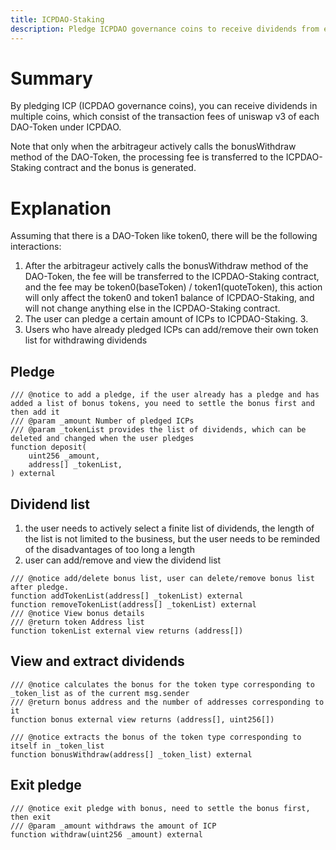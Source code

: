 ```yaml
---
title: ICPDAO-Staking
description: Pledge ICPDAO governance coins to receive dividends from each DAO-Token
---
```


# Summary

By pledging ICP (ICPDAO governance coins), you can receive dividends in multiple coins, which consist of the transaction fees of uniswap v3 of each DAO-Token under ICPDAO.

Note that only when the arbitrageur actively calls the bonusWithdraw method of the DAO-Token, the processing fee is transferred to the ICPDAO-Staking contract and the bonus is generated.

# Explanation

Assuming that there is a DAO-Token like token0, there will be the following interactions:
1. After the arbitrageur actively calls the bonusWithdraw method of the DAO-Token, the fee will be transferred to the ICPDAO-Staking contract, and the fee may be token0(baseToken) / token1(quoteToken), this action will only affect the token0 and token1 balance of ICPDAO-Staking, and will not change anything else in the ICPDAO-Staking contract.
2. The user can pledge a certain amount of ICPs to ICPDAO-Staking. 3.
3. Users who have already pledged ICPs can add/remove their own token list for withdrawing dividends

## Pledge

```solidity
/// @notice to add a pledge, if the user already has a pledge and has added a list of bonus tokens, you need to settle the bonus first and then add it
/// @param _amount Number of pledged ICPs
/// @param _tokenList provides the list of dividends, which can be deleted and changed when the user pledges
function deposit(
    uint256 _amount, 
    address[] _tokenList,
) external
```

## Dividend list

1. the user needs to actively select a finite list of dividends, the length of the list is not limited to the business, but the user needs to be reminded of the disadvantages of too long a length
2. user can add/remove and view the dividend list

```solidity
/// @notice add/delete bonus list, user can delete/remove bonus list after pledge.
function addTokenList(address[] _tokenList) external
function removeTokenList(address[] _tokenList) external
/// @notice View bonus details
/// @return token Address list
function tokenList external view returns (address[])
```

## View and extract dividends

```solidity
/// @notice calculates the bonus for the token type corresponding to _token_list as of the current msg.sender
/// @return bonus address and the number of addresses corresponding to it
function bonus external view returns (address[], uint256[])

/// @notice extracts the bonus of the token type corresponding to itself in _token_list
function bonusWithdraw(address[] _token_list) external
```

## Exit pledge

```solidity
/// @notice exit pledge with bonus, need to settle the bonus first, then exit
/// @param _amount withdraws the amount of ICP
function withdraw(uint256 _amount) external
```
